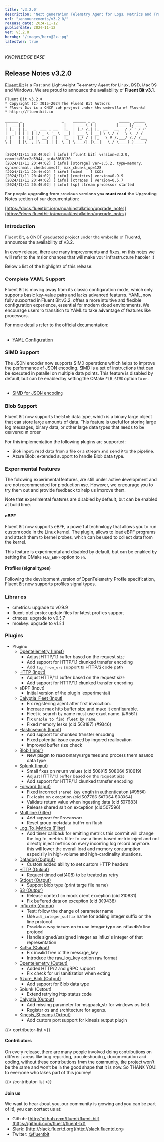```yaml
---
title: 'v3.2.0'
description: 'Next generation Telemetry Agent for Logs, Metrics and Traces. '
url: "/announcements/v3.2.0/"
release_date: 2024-11-12
publishdate: 2024-11-12
ver: v3.2.0
herobg: "/images/hero@2x.jpg"
latestVer: true
---
```


###### KNOWLEDGE BASE

## Release Notes v3.2.0

[Fluent Bit](https://fluentbit.io) is a Fast and Lightweight Telemetry Agent for Linux, BSD, MacOS and Windows. We are proud to announce the availability of **Fluent Bit v3.1**.

```
Fluent Bit v3.2.0
* Copyright (C) 2015-2024 The Fluent Bit Authors
* Fluent Bit is a CNCF sub-project under the umbrella of Fluentd
* https://fluentbit.io

______ _                  _    ______ _ _           _____  _____
|  ___| |                | |   | ___ (_) |         |____ |/ __  \
| |_  | |_   _  ___ _ __ | |_  | |_/ /_| |_  __   __   / /`' / /'
|  _| | | | | |/ _ \ '_ \| __| | ___ \ | __| \ \ / /   \ \  / /
| |   | | |_| |  __/ | | | |_  | |_/ / | |_   \ V /.___/ /./ /___
\_|   |_|\__,_|\___|_| |_|\__| \____/|_|\__|   \_/ \____(_)_____/


[2024/11/11 20:40:02] [ info] [fluent bit] version=3.2.0, commit=58cc2d5944, pid=3050130
[2024/11/11 20:40:02] [ info] [storage] ver=1.5.2, type=memory, sync=normal, checksum=off, max_chunks_up=128
[2024/11/11 20:40:02] [ info] [simd    ] SSE2
[2024/11/11 20:40:02] [ info] [cmetrics] version=0.9.9
[2024/11/11 20:40:02] [ info] [ctraces ] version=0.5.7
[2024/11/11 20:40:02] [ info] [sp] stream processor started
```

For people upgrading from previous versions you **must read** the Upgrading Notes section of our documentation:

[https://docs.fluentbit.io/manual/installation/upgrade_notes](https://docs.fluentbit.io/manual/installation/upgrade_notes)

### Introduction

Fluent Bit, a CNCF graduated project under the umbrella of Fluentd, announces the availability of v3.2.

In every release, there are many improvements and fixes, on this notes we will refer to the major changes that will make your infrastructure happier ;)

Below a list of the highlights of this release:

### Complete YAML Support

Fluent Bit is moving away from its classic configuration mode, which only supports basic key-value pairs and lacks advanced features. YAML, now fully supported in Fluent Bit v3.2, offers a more intuitive and flexible configuration experience, essential for modern cloud environments. We encourage users to transition to YAML to take advantage of features like processors.

For more details refer to the official documentation:
<br><br>

- [YAML Configuration](https://docs.fluentbit.io/manual/administration/configuring-fluent-bit/yaml)


### SIMD Support

The JSON encoder now supports SIMD operations which helps to improve the performance of JSON encoding. SIMD is a set of instructions that can be executed in parallel on multiple data points. This feature is disabled by default, but can be enabled by setting the CMake `FLB_SIMD` option to `on`.
<br><br>

- [SIMD for JSON encoding](https://docs.fluentbit.io/manual/3.2-dev/administration/performance#fluent-bit-and-simd-for-json-encoding)

### Blob Support

Fluent Bit now supports the `blob` data type, which is a binary large object that can store large amounts of data. This feature is useful for storing large log messages, binary data, or other large data types that needs to be delivered in order.

For this implementation the following plugins are supported:

- Blob input: read data from a file or a stream and send it to the pipeline.
- Azure Blob: extended support to handle Blob data type.

### Experimental Features

The following experimental features, are still under active development and are not recommended for production use. However, we encourage you to try them out and provide feedback to help us improve them.

Note that experimental features are disabled by default, but can be enabled at build time.

#### eBPF

Fluent Bit now supports eBPF, a powerful technology that allows you to run custom code in the Linux kernel. The plugin, allows to load eBPF programs and attach them to kernel probes, which can be used to collect data from the kernel.

This feature is experimental and disabled by default, but can be enabled by setting the CMake `FLB_EBPF` option to `on`.

#### Profiles (signal types)

Following the development version of OpenTelemetry Profile specification, Fluent Bit now supports profiles signal types.

### Libraries
   - cmetrics: upgrade to v0.9.9
   - fluent-otel-proto: update files for latest profiles support
   - ctraces: upgrade to v0.5.7
   - monkey: upgrade to v1.8.1

### Plugins

 - Plugins
   - [Opentelemetry (Input)](https://docs.fluentbit.io/manual/pipeline/inputs/opentelemetry/)
      - Adjust HTTP/1.1 buffer based on the request size
      - Add support for HTTP/1.1 chunked transfer encoding
      - Add `tag_from_uri` support to HTTP/2 code path
   - [HTTP (Input)](https://docs.fluentbit.io/manual/pipeline/inputs/http/)
      - Adjust HTTP/1.1 buffer based on the request size
      - Add support for HTTP/1.1 chunked transfer encoding
   - [eBPF (Input)](https://docs.fluentbit.io/manual/pipeline/inputs/ebpf/)
      - Initial version of the plugin (experimental)
   - [Calyptia_Fleet (Input)](https://docs.fluentbit.io/manual/pipeline/inputs/calyptia_fleet/)
      - Fix registering agent after first invocation.
      - Increase max http buffer size and make it configurable.
      - Fleet id search by name must use exact name. (#9561)
      - Fix `unable to find fleet by name`.
      - Fixed memory leaks (cid 508187) (#9346)
   - [Elasticsearch (Input)](https://docs.fluentbit.io/manual/pipeline/inputs/elasticsearch/)
      - Add support for chunked transfer encoding
      - Fixed potential issue caused by ingored reallocation
      - Improved buffer size check
   - [Blob (Input)](https://docs.fluentbit.io/manual/pipeline/inputs/blob/)
      - New plugin to read binary/large files and process them as Blob data type
   - [Splunk (Input)](https://docs.fluentbit.io/manual/pipeline/inputs/splunk/)
      - Small fixes on return values (cid 508015 508060 510619)
      - Adjust HTTP/1.1 buffer based on the request size
      - Add support for HTTP/1.1 chunked transfer encoding
   - [Forward (Input)](https://docs.fluentbit.io/manual/pipeline/inputs/forward/)
      - Fixed incorrect `shared key` length in authentication (#9550)
      - Fix leaks on exception (cid 507786 507954 508064)
      - Validate return value when ingesting data (cid 507683)
      - Release shared salt on exception (cid 507596)
   - [Multiline (Filter)](https://docs.fluentbit.io/manual/pipeline/filters/multiline/)
      - Add support for Processors
      - Reset group metadata buffer on flush
   - [Log_To_Metrics (Filter)](https://docs.fluentbit.io/manual/pipeline/filters/log_to_metrics/)
      - Add timer callback for emitting metrics this commit will change the log_to_metrics filter to use a timer based metric inject and not directly inject metrics on every incoming log record anymore. this will lower the overall load and memory consumption  especially in high-volume and high-cardinality situations.
   - [Datadog (Output)](https://docs.fluentbit.io/manual/pipeline/outputs/datadog/)
      - Custom added ability to set custom HTTP headers
   - [HTTP (Output)](https://docs.fluentbit.io/manual/pipeline/outputs/http/)
      - Request timed out(408) to be treated as retry
   - [Stdout (Output)](https://docs.fluentbit.io/manual/pipeline/outputs/stdout/)
      - Support blob type (print targe file name)
   - [S3 (Output)](https://docs.fluentbit.io/manual/pipeline/outputs/s3/)
      - Release context on mock client exception (cid 310831)
      - Fix buffered data on exception (cid 309438)
   - [Influxdb (Output)](https://docs.fluentbit.io/manual/pipeline/outputs/influxdb/)
      - Test: follow the change of parameter name
      - Use `add_integer_suffix` name for adding integer suffix on the line protocol
      - Provide a way to turn on to use integer type on influxdb's line protocol
      - Handle signed/unsigned integer as influx's integer of that representation
   - [Kafka (Output)](https://docs.fluentbit.io/manual/pipeline/outputs/kafka/)
      - Fix invalid free of the message_key
      - Introduce the raw_log_key option raw format
   - [Opentelemetry (Output)](https://docs.fluentbit.io/manual/pipeline/outputs/opentelemetry/)
      - Added HTTP/2 and gRPC support
      - Fix check for uri sanitization when exiting
   - [Azure_Blob (Output)](https://docs.fluentbit.io/manual/pipeline/outputs/azure_blob/)
      - Add support for Blob data type
   - [Splunk (Output)](https://docs.fluentbit.io/manual/pipeline/outputs/splunk/)
      - Extend retrying http status code
   - [Calyptia (Output)](https://docs.fluentbit.io/manual/pipeline/outputs/calyptia/)
      - Add missing parameter for msgpack_str for windows os field.
      - Register os and architecture for agents.
   - [Kinesis_Streams (Output)](https://docs.fluentbit.io/manual/pipeline/outputs/kinesis_streams/)
      - Add custom port support for kinesis output plugin

{{< contributor-list >}}

#### Contributors

On every release, there are many people involved doing contributions on different areas like bug reporting, troubleshooting, documentation and coding, without these contributions from the community, the project won’t be the same and won’t be in the good shape that it is now. So THANK YOU! to everyone who takes part of this journey!

{{< /contributor-list >}}

#### Join us

We want to hear about you, our community is growing and you can be part of it!, you can contact us at:

* Github: [http://github.com/fluent/fluent-bit](https://github.com/fluent/fluent-bit)
* Slack: [http://slack.fluentd.org](http://slack.fluentd.org)
* Twitter: [@fluentbit](https://twitter.com/fluentbit)
